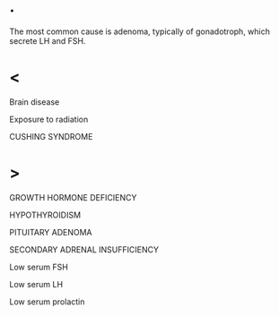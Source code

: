# .

The most common cause is adenoma, typically of gonadotroph, which secrete LH and FSH.

# <

Brain disease

Exposure to radiation

CUSHING SYNDROME

# >

GROWTH HORMONE DEFICIENCY

HYPOTHYROIDISM

PITUITARY ADENOMA

SECONDARY ADRENAL INSUFFICIENCY

Low serum FSH

Low serum LH

Low serum prolactin
